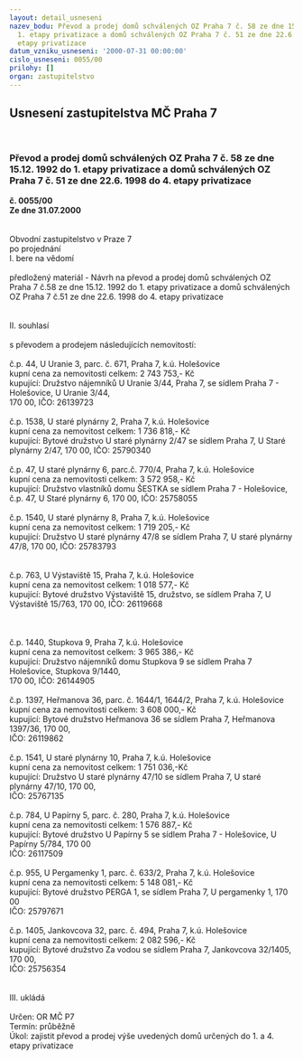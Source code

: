```yaml
---
layout: detail_usneseni
nazev_bodu: Převod a prodej domů schválených OZ Praha 7 č. 58 ze dne 15.12. 1992 do
  1. etapy privatizace a domů schválených OZ Praha 7 č. 51 ze dne 22.6. 1998 do 4.
  etapy privatizace
datum_vzniku_usneseni: '2000-07-31 00:00:00'
cislo_usneseni: 0055/00
prilohy: []
organ: zastupitelstvo
---
```

<div id="ucUsn_pList" class="usn">
	<span><h2>Usnesení zastupitelstva MČ Praha 7 </h2>
<br></span><div class="standBody">
<span><h3>Převod a prodej domů schválených OZ Praha 7 č. 58 ze dne 15.12. 1992 do 1. etapy privatizace a domů schválených OZ Praha 7 č. 51 ze dne 22.6. 1998 do 4. etapy privatizace</h3></span><div class="center">
		<strong>č. 0055/00</strong><br>
	</div>
<div class="center">
		<strong>Ze dne 31.07.2000</strong><br><br>
	</div>     <br>Obvodní zastupitelstvo v Praze 7<br>po projednání<br>I.	bere na vědomí<br><br> předložený materiál - Návrh na převod a prodej  domů schválených OZ Praha 7 č.58 ze dne 15.12. 1992 do 1. etapy privatizace a domů  schválených OZ Praha  7 č.51 ze dne 22.6. 1998 do 4. etapy privatizace<br><br><br>II.	souhlasí <br><br>s převodem a prodejem  následujících nemovitostí:<br><br>č.p. 44, U Uranie 3, parc. č. 671, Praha 7, k.ú. Holešovice <br>kupní cena za nemovitosti celkem: 2 743 753,- Kč <br>kupující: Družstvo nájemníků U Uranie 3/44, Praha 7, se sídlem Praha 7 - Holešovice, U Uranie 3/44, <br>170 00, IČO: 26139723<br><br>č.p. 1538, U staré plynárny 2, Praha 7, k.ú. Holešovice <br>kupní cena za nemovitost celkem: 1 736 818,- Kč<br>kupující: Bytové družstvo U staré plynárny 2/47 se sídlem Praha 7, U Staré plynárny 2/47, 170 00, IČO: 25790340<br><br>č.p. 47,  U staré plynárny 6, parc.č. 770/4, Praha 7, k.ú. Holešovice<br>kupní cena za nemovitosti celkem: 3 572 958,- Kč<br>kupující: Družstvo vlastníků domu ŠESTKA se sídlem Praha 7 - Holešovice, č.p. 47, U Staré plynárny 6,  170 00, IČO: 25758055<br><br>č.p. 1540, U staré plynárny 8, Praha 7, k.ú. Holešovice<br>kupní cena za nemovitost celkem: 1 719 205,- Kč<br>kupující: Družstvo  U staré plynárny 47/8 se sídlem Praha 7, U staré plynárny 47/8, 170 00, IČO: 25783793<br><br><br>č.p. 763, U Výstaviště 15, Praha 7, k.ú. Holešovice<br>kupní cena za nemovitost celkem: 1 018 577,- Kč<br>kupující: Bytové družstvo Výstaviště 15, družstvo, se sídlem Praha 7, U Výstaviště 15/763, 170 00, IČO: 26119668<br><br><br><br>č.p. 1440, Stupkova 9, Praha 7, k.ú. Holešovice<br>kupní cena za nemovitost celkem: 3 965 386,- Kč<br>kupující: Družstvo nájemníků domu Stupkova 9 se sídlem Praha 7 Holešovice, Stupkova 9/1440, <br>170 00, IČO: 26144905<br><br>č.p. 1397, Heřmanova 36, parc. č. 1644/1, 1644/2, Praha 7, k.ú. Holešovice<br>kupní cena za nemovitosti celkem: 3 608 000,- Kč<br>kupující: Bytové družstvo Heřmanova 36 se sídlem Praha 7, Heřmanova 1397/36, 170 00, <br>IČO: 26119862<br><br>č.p. 1541, U staré plynárny 10, Praha 7, k.ú. Holešovice<br>kupní cena za nemovitost celkem: 1 751 036,-Kč<br>kupující: Družstvo U staré plynárny 47/10 se sídlem Praha 7, U staré plynárny 47/10, 170 00, <br>IČO: 25767135<br><br>č.p. 784, U Papírny 5, parc. č. 280, Praha 7, k.ú. Holešovice<br>kupní cena za nemovitosti celkem: 1 576 887,- Kč<br>kupující: Bytové družstvo U Papírny 5 se sídlem  Praha 7 - Holešovice, U Papírny 5/784, 170 00<br>IČO: 26117509<br><br>č.p. 955, U Pergamenky 1, parc. č. 633/2, Praha 7, k.ú. Holešovice<br>kupní cena za nemovitosti celkem: 5 148 081,- Kč<br>kupující: Bytové družstvo PERGA 1, se sídlem Praha 7, U pergamenky 1, 170 00<br>IČO: 25797671<br><br>č.p. 1405, Jankovcova  32, parc. č. 494, Praha 7, k.ú. Holešovice<br>kupní cena za nemovitosti celkem: 2 082 596,- Kč<br>kupující: Bytové družstvo Za vodou se sídlem Praha 7, Jankovcova 32/1405, 170 00,<br>IČO: 25756354<br><br><br>III.	ukládá <br><br> Určen:	     	OR MČ P7<br>Termín: průběžně<br>Úkol:	zajistit převod a prodej výše uvedených domů určených do 1. a 4. etapy privatizace<br> <br>
</div>
</div>